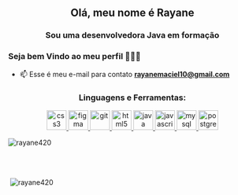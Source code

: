 
<!--
**Rayane420/Rayane420** is a ✨ _special_ ✨ repository because its `README.md` (this file) appears on your GitHub profile. -->


<h2 align="center">Olá, meu nome é Rayane</h2>

<h3 align="center">Sou uma desenvolvedora Java em formação</h3>

### Seja bem Vindo ao meu perfil 👩🏻‍💻
- 📫 Esse é meu e-mail para contato **rayanemaciel10@gmail.com**


<h3 align="center">Linguagens e Ferramentas:</h3>
<p align="center"> <a href="https://www.w3schools.com/css/" target="_blank"> <img src="https://devicons.github.io/devicon/devicon.git/icons/css3/css3-original-wordmark.svg" alt="css3" width="40" height="40"/> </a> <a href="https://www.figma.com/" target="_blank"> 
<img src="https://www.vectorlogo.zone/logos/figma/figma-icon.svg" alt="figma" width="40" height="40"/> </a> 
<a href="https://git-scm.com/" target="_blank"> <img src="https://www.vectorlogo.zone/logos/git-scm/git-scm-icon.svg" alt="git" width="40" height="40"/> </a> <a href="https://www.w3.org/html/" target="_blank"> <img src="https://devicons.github.io/devicon/devicon.git/icons/html5/html5-original-wordmark.svg" alt="html5" width="40" height="40"/> </a> <a href="https://www.java.com" target="_blank"> <img src="https://devicons.github.io/devicon/devicon.git/icons/java/java-original-wordmark.svg" alt="java" width="40" height="40"/> </a> <a href="https://developer.mozilla.org/en-US/docs/Web/JavaScript" target="_blank"> <img src="https://devicons.github.io/devicon/devicon.git/icons/javascript/javascript-original.svg" alt="javascript" width="40" height="40"/> </a> <a href="https://www.mysql.com/" target="_blank"> <img src="https://devicons.github.io/devicon/devicon.git/icons/mysql/mysql-original-wordmark.svg" alt="mysql" width="40" height="40"/> </a> <a href="https://www.postgresql.org" target="_blank"> <img src="https://devicons.github.io/devicon/devicon.git/icons/postgresql/postgresql-original-wordmark.svg" alt="postgresql" width="40" height="40"/> </a> </p>

<p><img align="center" src="https://github-readme-stats.vercel.app/api/top-langs?username=rayane420&show_icons=true&locale=en&layout=compact" alt="rayane420" /></p>
<br/>
<br/>
<p>&nbsp;<img align="center" src="https://github-readme-stats.vercel.app/api?username=rayane420&show_icons=true&locale=en" alt="rayane420" /></p>
